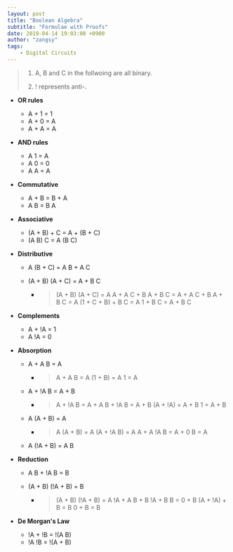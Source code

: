 ```yaml
---
layout: post
title: "Boolean Algebra"
subtitle: "Formulae with Proofs"
date: 2019-04-14 19:03:00 +0900
author: "zangsy"
tags:
    - Digital Circuits
---
```


> 1. A, B and C in the follwoing are all binary.
>
> 2. ! represents anti-.



- **OR rules**
  - A + 1 = 1​
  - A + 0 = A​
  - A + A = A



- **AND rules**
  - A 1 = A​
  - A 0 = 0
  - A A = A



- **Commutative**
  - A + B = B + A​
  - A B = B A



* **Associative**
  * (A + B) + C = A + (B + C)​
  * (A B) C = A (B C)​



* **Distributive**

  * A (B + C) = A B + A C​

  * (A + B) (A + C) = A + B C​

    * > (A + B) (A + C) = A A + A C + B A + B C = A + A C + B A + B C = A (1 + C + B) + B C = A 1 + B C = A + B C



* **Complements**
  * A + !A = 1
  * A !A = 0​



* **Absorption**

  * A + A B = A

    * > A + A B = A (1 + B) = A 1 = A​

  * A + !A B = A + B​

    * > A + !A B = A + A B + !A B = A + B (A + !A) = A + B 1 = A + B​

  * A (A + B) = A​

    * >A (A + B) = A (A + !A B) = A A + A !A B = A + 0 B = A​

  * A (!A + B) = A B​



* **Reduction**

  * A B + !A B = B​	

  * (A + B) (!A + B) = B​

    * > (A + B) (!A + B) = A !A + A B + B !A + B B = 0 + B (A + !A) + B = B 0 + B = B​



* **De Morgan's Law**
  * !A + !B = !(A B)
  * !A !B = !(A + B)